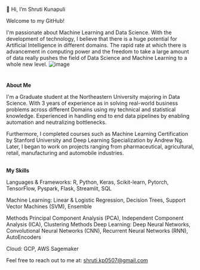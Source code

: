 👋 Hi, I’m Shruti Kunapuli

Welcome to my GitHub!

I'm passionate about Machine Learning and Data Science. With the development of technology, I believe that there is a huge potential for Artificial Intelligence in different domains. The rapid rate at which there is advancement in computing power and the freedom to take a large amount of data really pushes the field of Data Science and Machine Learning to a whole new level.
![image](https://user-images.githubusercontent.com/29593466/198847355-52df789e-e39c-4fa0-a34e-f7a7ece96392.png)

#
**About Me**

I'm a Graduate student at the Northeastern University majoring in Data Science. 
With 3 years of experience as in solving real-world business problems across different Domains using my technical and statistical knowledge. Experienced in handling end to end data pipelines by enabling automation and neutralizing bottlenecks.

Furthermore, I completed courses such as Machine Learning Certification by Stanford University and Deep Learning Specialization by Andrew Ng. Later, I began to work on projects ranging from pharmaceutical, agricultural, retail, manufacturing and automobile industries.
##

**My Skills**

Languages & Frameworks: R, Python, Keras, Scikit-learn, Pytorch, TensorFlow, Pyspark, Flask, Streamlit, SQL

Machine Learning: Linear & Logistic Regression, Decision Trees, Support Vector Machines (SVM), Ensemble 

Methods Principal Component Analysis (PCA), Independent Component Analysis (ICA), Clustering Methods
Deep Learning: Deep Neural Networks, Convolutional Neural Networks (CNN), Recurrent Neural Networks (RNN), AutoEncoders

Cloud: GCP, AWS Sagemaker

Feel free to reach out to me at: shruti.kp0507@gmail.com
<!---
shruti-visala1/shruti-visala1 is a ✨ special ✨ repository because its `README.md` (this file) appears on your GitHub profile.
You can click the Preview link to take a look at your changes.
--->
